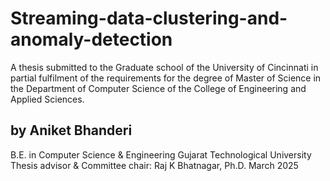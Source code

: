 # Streaming-data-clustering-and-anomaly-detection
A thesis submitted to the Graduate school of the University of Cincinnati in partial fulfilment of the requirements for the degree of Master of Science in the Department of Computer Science of the College of Engineering and Applied Sciences.
## by Aniket Bhanderi 
B.E. in Computer Science & Engineering Gujarat Technological University 
Thesis advisor & Committee chair: Raj K Bhatnagar, Ph.D. March 2025

